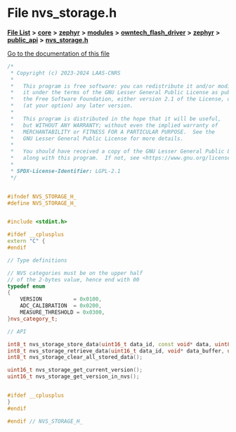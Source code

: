 

# File nvs\_storage.h

[**File List**](files.md) **>** [**core**](dir_771164b9325b04f1442f7a3ffa8ecb89.md) **>** [**zephyr**](dir_09002e7ce91f09aeb040dfd1861a47f4.md) **>** [**modules**](dir_6d0fb8ab814c517e7f155fb837e32f72.md) **>** [**owntech\_flash\_driver**](dir_47b8019f52d29447200a9fe029247d2f.md) **>** [**zephyr**](dir_b20d16dae1dc20106d56014478318b72.md) **>** [**public\_api**](dir_ce5a725b60c8953eacf539a6c77604d3.md) **>** [**nvs\_storage.h**](nvs__storage_8h.md)

[Go to the documentation of this file](nvs__storage_8h.md)


```C++
/*
 * Copyright (c) 2023-2024 LAAS-CNRS
 *
 *   This program is free software: you can redistribute it and/or modify
 *   it under the terms of the GNU Lesser General Public License as published by
 *   the Free Software Foundation, either version 2.1 of the License, or
 *   (at your option) any later version.
 *
 *   This program is distributed in the hope that it will be useful,
 *   but WITHOUT ANY WARRANTY; without even the implied warranty of
 *   MERCHANTABILITY or FITNESS FOR A PARTICULAR PURPOSE.  See the
 *   GNU Lesser General Public License for more details.
 *
 *   You should have received a copy of the GNU Lesser General Public License
 *   along with this program.  If not, see <https://www.gnu.org/licenses/>.
 *
 * SPDX-License-Identifier: LGPL-2.1
 */


#ifndef NVS_STORAGE_H_
#define NVS_STORAGE_H_


#include <stdint.h>

#ifdef __cplusplus
extern "C" {
#endif

// Type definitions

// NVS categories must be on the upper half
// of the 2-bytes value, hence end with 00
typedef enum
{
    VERSION          = 0x0100,
    ADC_CALIBRATION  = 0x0200,
    MEASURE_THRESHOLD = 0x0300,
}nvs_category_t;

// API

int8_t nvs_storage_store_data(uint16_t data_id, const void* data, uint8_t data_size);
int8_t nvs_storage_retrieve_data(uint16_t data_id, void* data_buffer, uint8_t data_buffer_size);
int8_t nvs_storage_clear_all_stored_data();

uint16_t nvs_storage_get_current_version();
uint16_t nvs_storage_get_version_in_nvs();


#ifdef __cplusplus
}
#endif

#endif // NVS_STORAGE_H_
```


